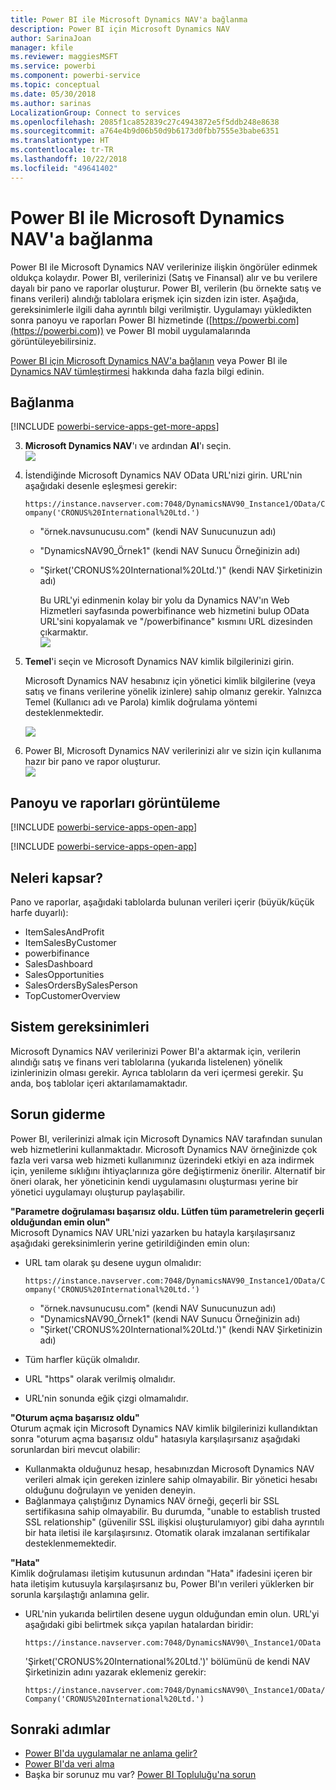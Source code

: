 ```yaml
---
title: Power BI ile Microsoft Dynamics NAV'a bağlanma
description: Power BI için Microsoft Dynamics NAV
author: SarinaJoan
manager: kfile
ms.reviewer: maggiesMSFT
ms.service: powerbi
ms.component: powerbi-service
ms.topic: conceptual
ms.date: 05/30/2018
ms.author: sarinas
LocalizationGroup: Connect to services
ms.openlocfilehash: 2085f1ca852839c27c4943872e5f5ddb248e8638
ms.sourcegitcommit: a764e4b9d06b50d9b6173d0fbb7555e3babe6351
ms.translationtype: HT
ms.contentlocale: tr-TR
ms.lasthandoff: 10/22/2018
ms.locfileid: "49641402"
---
```

# <a name="connect-to-microsoft-dynamics-nav-with-power-bi"></a>Power BI ile Microsoft Dynamics NAV'a bağlanma
Power BI ile Microsoft Dynamics NAV verilerinize ilişkin öngörüler edinmek oldukça kolaydır. Power BI, verilerinizi (Satış ve Finansal) alır ve bu verilere dayalı bir pano ve raporlar oluşturur. Power BI, verilerin (bu örnekte satış ve finans verileri) alındığı tablolara erişmek için sizden izin ister. Aşağıda, gereksinimlerle ilgili daha ayrıntılı bilgi verilmiştir. Uygulamayı yükledikten sonra panoyu ve raporları Power BI hizmetinde ([https://powerbi.com](https://powerbi.com)) ve Power BI mobil uygulamalarında görüntüleyebilirsiniz. 

[Power BI için Microsoft Dynamics NAV'a bağlanın](https://app.powerbi.com/getdata/services/microsoft-dynamics-nav) veya Power BI ile [Dynamics NAV tümleştirmesi](https://powerbi.microsoft.com/integrations/microsoft-dynamics-nav) hakkında daha fazla bilgi edinin.

## <a name="how-to-connect"></a>Bağlanma
[!INCLUDE [powerbi-service-apps-get-more-apps](./includes/powerbi-service-apps-get-more-apps.md)]

3. **Microsoft Dynamics NAV**'ı ve ardından **Al**'ı seçin.  
   ![](media/service-connect-to-microsoft-dynamics-nav/mdnav.png)
4. İstendiğinde Microsoft Dynamics NAV OData URL'nizi girin. URL'nin aşağıdaki desenle eşleşmesi gerekir:
   
    `https://instance.navserver.com:7048/DynamicsNAV90_Instance1/OData/Company('CRONUS%20International%20Ltd.')`
   
   * "örnek.navsunucusu.com" (kendi NAV Sunucunuzun adı)
   * "DynamicsNAV90\_Örnek1" (kendi NAV Sunucu Örneğinizin adı)
   * "Şirket('CRONUS%20International%20Ltd.')" (kendi NAV Şirketinizin adı)
     
     Bu URL'yi edinmenin kolay bir yolu da Dynamics NAV'ın Web Hizmetleri sayfasında powerbifinance web hizmetini bulup OData URL'sini kopyalamak ve "/powerbifinance" kısmını URL dizesinden çıkarmaktır.  
     ![](media/service-connect-to-microsoft-dynamics-nav/param.png)
5. **Temel**'i seçin ve Microsoft Dynamics NAV kimlik bilgilerinizi girin.
   
    Microsoft Dynamics NAV hesabınız için yönetici kimlik bilgilerine (veya satış ve finans verilerine yönelik izinlere) sahip olmanız gerekir.  Yalnızca Temel (Kullanıcı adı ve Parola) kimlik doğrulama yöntemi desteklenmektedir.
   
    ![](media/service-connect-to-microsoft-dynamics-nav/creds.png)
6. Power BI, Microsoft Dynamics NAV verilerinizi alır ve sizin için kullanıma hazır bir pano ve rapor oluşturur.   
   ![](media/service-connect-to-microsoft-dynamics-nav/dashboard.png)

## <a name="view-the-dashboard-and-reports"></a>Panoyu ve raporları görüntüleme
[!INCLUDE [powerbi-service-apps-open-app](./includes/powerbi-service-apps-open-app.md)]

[!INCLUDE [powerbi-service-apps-open-app](./includes/powerbi-service-apps-what-now.md)]

## <a name="whats-included"></a>Neleri kapsar?
Pano ve raporlar, aşağıdaki tablolarda bulunan verileri içerir (büyük/küçük harfe duyarlı):  

* ItemSalesAndProfit  
* ItemSalesByCustomer  
* powerbifinance  
* SalesDashboard  
* SalesOpportunities  
* SalesOrdersBySalesPerson  
* TopCustomerOverview  

## <a name="system-requirements"></a>Sistem gereksinimleri
Microsoft Dynamics NAV verilerinizi Power BI'a aktarmak için, verilerin alındığı satış ve finans veri tablolarına (yukarıda listelenen) yönelik izinlerinizin olması gerekir. Ayrıca tabloların da veri içermesi gerekir. Şu anda, boş tablolar içeri aktarılamamaktadır.

## <a name="troubleshooting"></a>Sorun giderme
Power BI, verilerinizi almak için Microsoft Dynamics NAV tarafından sunulan web hizmetlerini kullanmaktadır. Microsoft Dynamics NAV örneğinizde çok fazla veri varsa web hizmeti kullanımınız üzerindeki etkiyi en aza indirmek için, yenileme sıklığını ihtiyaçlarınıza göre değiştirmeniz önerilir. Alternatif bir öneri olarak, her yöneticinin kendi uygulamasını oluşturması yerine bir yönetici uygulamayı oluşturup paylaşabilir.

**"Parametre doğrulaması başarısız oldu. Lütfen tüm parametrelerin geçerli olduğundan emin olun"**  
Microsoft Dynamics NAV URL'nizi yazarken bu hatayla karşılaşırsanız aşağıdaki gereksinimlerin yerine getirildiğinden emin olun:

* URL tam olarak şu desene uygun olmalıdır:
  
    `https://instance.navserver.com:7048/DynamicsNAV90_Instance1/OData/Company('CRONUS%20International%20Ltd.')`
  
  * "örnek.navsunucusu.com" (kendi NAV Sunucunuzun adı)
  * "DynamicsNAV90\_Örnek1" (kendi NAV Sunucu Örneğinizin adı)
  * "Şirket('CRONUS%20International%20Ltd.')" (kendi NAV Şirketinizin adı)
* Tüm harfler küçük olmalıdır.  
* URL "https" olarak verilmiş olmalıdır.  
* URL'nin sonunda eğik çizgi olmamalıdır.

**"Oturum açma başarısız oldu"**  
Oturum açmak için Microsoft Dynamics NAV kimlik bilgilerinizi kullandıktan sonra "oturum açma başarısız oldu" hatasıyla karşılaşırsanız aşağıdaki sorunlardan biri mevcut olabilir:

* Kullanmakta olduğunuz hesap, hesabınızdan Microsoft Dynamics NAV verileri almak için gereken izinlere sahip olmayabilir. Bir yönetici hesabı olduğunu doğrulayın ve yeniden deneyin.
* Bağlanmaya çalıştığınız Dynamics NAV örneği, geçerli bir SSL sertifikasına sahip olmayabilir. Bu durumda, "unable to establish trusted SSL relationship" (güvenilir SSL ilişkisi oluşturulamıyor) gibi daha ayrıntılı bir hata iletisi ile karşılaşırsınız. Otomatik olarak imzalanan sertifikalar desteklenmemektedir.

**"Hata"**  
Kimlik doğrulaması iletişim kutusunun ardından "Hata" ifadesini içeren bir hata iletişim kutusuyla karşılaşırsanız bu, Power BI'ın verileri yüklerken bir sorunla karşılaştığı anlamına gelir.

* URL'nin yukarıda belirtilen desene uygun olduğundan emin olun. URL'yi aşağıdaki gibi belirtmek sıkça yapılan hatalardan biridir:
  
    `https://instance.navserver.com:7048/DynamicsNAV90\_Instance1/OData`
  
    'Şirket('CRONUS%20International%20Ltd.')' bölümünü de kendi NAV Şirketinizin adını yazarak eklemeniz gerekir:
  
    `https://instance.navserver.com:7048/DynamicsNAV90\_Instance1/OData/Company('CRONUS%20International%20Ltd.')`

## <a name="next-steps"></a>Sonraki adımlar
* [Power BI'da uygulamalar ne anlama gelir?](service-create-distribute-apps.md)
* [Power BI'da veri alma](service-get-data.md)
* Başka bir sorunuz mu var? [Power BI Topluluğu'na sorun](http://community.powerbi.com/)

